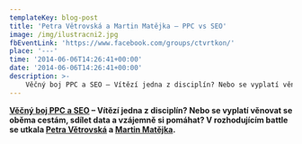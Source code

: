 ```yaml
---
templateKey: blog-post
title: 'Petra Větrovská a Martin Matějka – PPC vs SEO'
image: /img/ilustracni2.jpg
fbEventLink: 'https://www.facebook.com/groups/ctvrtkon/'
place: '---'
time: '2014-06-06T14:26:41+00:00'
date: '2014-06-06T14:26:41+00:00'
description: >-
    Věčný boj PPC a SEO – Vítězí jedna z disciplín? Nebo se vyplatí věnovat se oběma cestám, sdílet data a vzájemně si pomáhat? V rozhodujícím battle se utkala Petra Větrovská a Martin Mat...
---
```

 **[Věčný boj PPC a SEO](https://www.slideshare.net/martinmatejka/ppc-seobattlev1 "Věčný boj PPC a SEO") – Vítězí jedna z disciplín? Nebo se vyplatí věnovat se oběma cestám, sdílet data a vzájemně si pomáhat? V rozhodujícím battle se utkala [Petra Větrovská](http://vetrovka.cz/) a [Martin Matějka](http://www.martinmatejka.cz/).** 